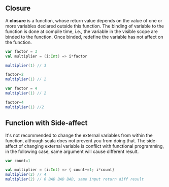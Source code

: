 ## Closure
A **closure** is a function, whose return value depends on the value of one or more variables declared outside this function.
The binding of variable to the function is done at compile time, i.e., the variable in the visible scope are binded to the function. 
Once binded, redefine the variable has not affect on the function.

```scala
var factor = 3
val multiplier = (i:Int) => i*factor

multiplier(1) // 3

factor=2
multiplier(1) // 2

var factor = 4
multiplier(1) // 2

factor=4
multiplier(1) //2
```

## Function with Side-affect
It's not recommended to change the external variables from within the function, although scala does not prevent you from doing that.
The side-affect of changing external variable is conflict with functional programming, in the following case, same argument will cause
different result.

```scala
var count=1

val multiplier = (i:Int) => { count+=1; i*count}
multiplier(2) // 4
multiplier(2) // 6 BAD BAD BAD, same input return diff result
```
